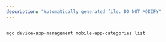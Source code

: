 ```yaml
---
description: "Automatically generated file. DO NOT MODIFY"
---
```


```cli

mgc device-app-management mobile-app-categories list

```